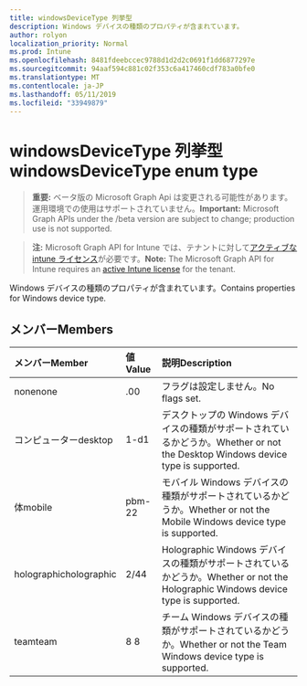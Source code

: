```yaml
---
title: windowsDeviceType 列挙型
description: Windows デバイスの種類のプロパティが含まれています。
author: rolyon
localization_priority: Normal
ms.prod: Intune
ms.openlocfilehash: 8481fdeebccec9788d1d2d2c0691f1dd6877297e
ms.sourcegitcommit: 94aaf594c881c02f353c6a417460cdf783a0bfe0
ms.translationtype: MT
ms.contentlocale: ja-JP
ms.lasthandoff: 05/11/2019
ms.locfileid: "33949879"
---
```

# <a name="windowsdevicetype-enum-type"></a><span data-ttu-id="6a370-103">windowsDeviceType 列挙型</span><span class="sxs-lookup"><span data-stu-id="6a370-103">windowsDeviceType enum type</span></span>

> <span data-ttu-id="6a370-104">**重要:** ベータ版の Microsoft Graph Api は変更される可能性があります。運用環境での使用はサポートされていません。</span><span class="sxs-lookup"><span data-stu-id="6a370-104">**Important:** Microsoft Graph APIs under the /beta version are subject to change; production use is not supported.</span></span>

> <span data-ttu-id="6a370-105">**注:** Microsoft Graph API for Intune では、テナントに対して[アクティブな intune ライセンス](https://go.microsoft.com/fwlink/?linkid=839381)が必要です。</span><span class="sxs-lookup"><span data-stu-id="6a370-105">**Note:** The Microsoft Graph API for Intune requires an [active Intune license](https://go.microsoft.com/fwlink/?linkid=839381) for the tenant.</span></span>

<span data-ttu-id="6a370-106">Windows デバイスの種類のプロパティが含まれています。</span><span class="sxs-lookup"><span data-stu-id="6a370-106">Contains properties for Windows device type.</span></span>

## <a name="members"></a><span data-ttu-id="6a370-107">メンバー</span><span class="sxs-lookup"><span data-stu-id="6a370-107">Members</span></span>
|<span data-ttu-id="6a370-108">メンバー</span><span class="sxs-lookup"><span data-stu-id="6a370-108">Member</span></span>|<span data-ttu-id="6a370-109">値</span><span class="sxs-lookup"><span data-stu-id="6a370-109">Value</span></span>|<span data-ttu-id="6a370-110">説明</span><span class="sxs-lookup"><span data-stu-id="6a370-110">Description</span></span>|
|:---|:---|:---|
|<span data-ttu-id="6a370-111">none</span><span class="sxs-lookup"><span data-stu-id="6a370-111">none</span></span>|<span data-ttu-id="6a370-112">.0</span><span class="sxs-lookup"><span data-stu-id="6a370-112">0</span></span>|<span data-ttu-id="6a370-113">フラグは設定しません。</span><span class="sxs-lookup"><span data-stu-id="6a370-113">No flags set.</span></span>|
|<span data-ttu-id="6a370-114">コンピューター</span><span class="sxs-lookup"><span data-stu-id="6a370-114">desktop</span></span>|<span data-ttu-id="6a370-115">1-d</span><span class="sxs-lookup"><span data-stu-id="6a370-115">1</span></span>|<span data-ttu-id="6a370-116">デスクトップの Windows デバイスの種類がサポートされているかどうか。</span><span class="sxs-lookup"><span data-stu-id="6a370-116">Whether or not the Desktop Windows device type is supported.</span></span>|
|<span data-ttu-id="6a370-117">体</span><span class="sxs-lookup"><span data-stu-id="6a370-117">mobile</span></span>|<span data-ttu-id="6a370-118">pbm-2</span><span class="sxs-lookup"><span data-stu-id="6a370-118">2</span></span>|<span data-ttu-id="6a370-119">モバイル Windows デバイスの種類がサポートされているかどうか。</span><span class="sxs-lookup"><span data-stu-id="6a370-119">Whether or not the Mobile Windows device type is supported.</span></span>|
|<span data-ttu-id="6a370-120">holographic</span><span class="sxs-lookup"><span data-stu-id="6a370-120">holographic</span></span>|<span data-ttu-id="6a370-121">2/4</span><span class="sxs-lookup"><span data-stu-id="6a370-121">4</span></span>|<span data-ttu-id="6a370-122">Holographic Windows デバイスの種類がサポートされているかどうか。</span><span class="sxs-lookup"><span data-stu-id="6a370-122">Whether or not the Holographic Windows device type is supported.</span></span>|
|<span data-ttu-id="6a370-123">team</span><span class="sxs-lookup"><span data-stu-id="6a370-123">team</span></span>|<span data-ttu-id="6a370-124">8 </span><span class="sxs-lookup"><span data-stu-id="6a370-124">8</span></span>|<span data-ttu-id="6a370-125">チーム Windows デバイスの種類がサポートされているかどうか。</span><span class="sxs-lookup"><span data-stu-id="6a370-125">Whether or not the Team Windows device type is supported.</span></span>|




